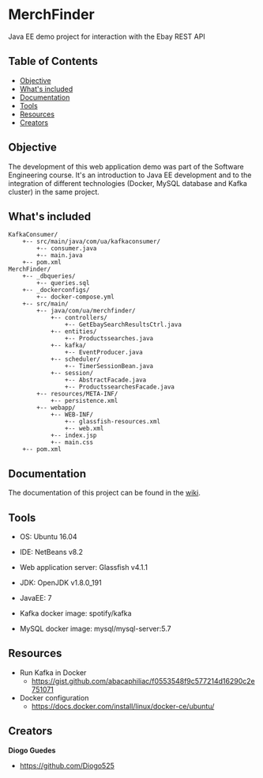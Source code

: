 # MerchFinder
Java EE demo project for interaction with the Ebay REST API

## Table of Contents
- [Objective](#objective)
- [What's included](#whats-included)
- [Documentation](#documentation)
- [Tools](#tools)
- [Resources](#resources)
- [Creators](#creators)

## Objective
The development of this web application demo was part of the Software Engineering course. It's an introduction to Java EE development and to the integration of different technologies (Docker, MySQL database and Kafka cluster) in the same project.

## What's included
```
KafkaConsumer/
    +-- src/main/java/com/ua/kafkaconsumer/
        +-- consumer.java
        +-- main.java
    +-- pom.xml
MerchFinder/
    +-- _dbqueries/
        +-- queries.sql
    +-- _dockerconfigs/
        +-- docker-compose.yml
    +-- src/main/
        +-- java/com/ua/merchfinder/
            +-- controllers/
                +-- GetEbaySearchResultsCtrl.java
            +-- entities/
                +-- Productssearches.java
            +-- kafka/
                +-- EventProducer.java
            +-- scheduler/
                +-- TimerSessionBean.java
            +-- session/
                +-- AbstractFacade.java
                +-- ProductssearchesFacade.java
        +-- resources/META-INF/
            +-- persistence.xml
        +-- webapp/
            +-- WEB-INF/
                +-- glassfish-resources.xml
                +-- web.xml
            +-- index.jsp
            +-- main.css
    +-- pom.xml
```

## Documentation

The documentation of this project can be found in the [wiki](https://github.com/Diogo525/MerchFinder/wiki).

## Tools

 - OS: Ubuntu 16.04

 - IDE: NetBeans v8.2

 - Web application server: Glassfish v4.1.1

 - JDK: OpenJDK v1.8.0_191

 - JavaEE: 7

 - Kafka docker image: spotify/kafka
 
 - MySQL docker image: mysql/mysql-server:5.7


## Resources

 - Run Kafka in Docker
      - https://gist.github.com/abacaphiliac/f0553548f9c577214d16290c2e751071
 - Docker configuration
      - https://docs.docker.com/install/linux/docker-ce/ubuntu/
      
## Creators

**Diogo Guedes**

- <https://github.com/Diogo525>

 
